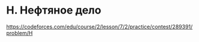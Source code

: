 # H. Нефтяное дело

https://codeforces.com/edu/course/2/lesson/7/2/practice/contest/289391/problem/H
